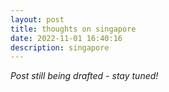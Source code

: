 ```yaml
---
layout: post
title: thoughts on singapore
date: 2022-11-01 16:40:16
description: singapore
---
```


*Post still being drafted - stay tuned!*